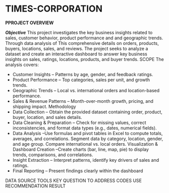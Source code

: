 # TIMES-CORPORATION
**PPROJECT OVERVIEW**

***Objective***
This project investigates the  key business insights related to sales, customer behavior, product performance and and geographic trends. Through data analysis of This comprehensive details on orders, products, buyers, locations, sales, and reviews. The project seeks to analyze a dataset and create an interactive dashboard to answer key business insights on sales, ratings, locations, products, and buyer trends.
SCOPE
The analysis covers:
- Customer Insights – Patterns by age, gender, and feedback ratings.
- Product Performance – Top categories, sales per unit, and growth trends.
- Geographic Trends – Local vs. international orders and location-based performance.
- Sales & Revenue Patterns – Month-over-month growth, pricing, and shipping impact.
Methodology
- Data Collection – Obtain the provided dataset containing order, product, buyer, location, and sales details.
- Data Cleaning & Preparation – Check for missing values, correct inconsistencies, and format data types (e.g., dates, numerical fields).
- Data Analysis –Use formulas and pivot tables in Excel to compute totals, averages, and correlations. Segment data by category, location, gender, and age group. Compare international vs. local orders. Visualization & Dashboard Creation –Create charts (bar, line, map, pie) to display trends, comparisons, and correlations.
- Insight Extraction – Interpret patterns, identify key drivers of sales and ratings.
- Final Reporting – Present findings clearly within the dashboard










DATA SOURCE
TOOLS
KEY QUESTION TO ADDRESS
CODES USE
RECOMMENDATION
RESULT
